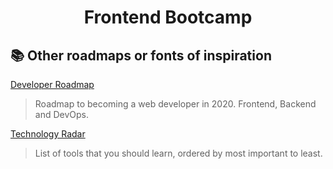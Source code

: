# <center>Frontend Bootcamp</center>

 
## :books: Other roadmaps or fonts of inspiration

[Developer Roadmap](https://github.com/kamranahmedse/developer-roadmap)
> Roadmap to becoming a web developer in 2020. Frontend, Backend and DevOps.
> 
[Technology Radar](https://www.thoughtworks.com/radar)
> List of tools that you should learn, ordered by most important to least.

